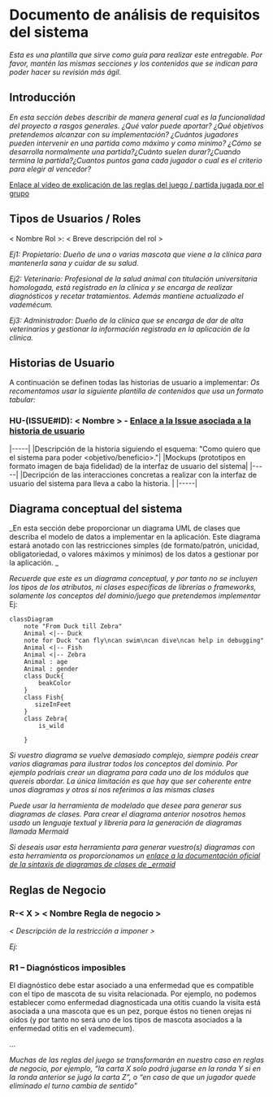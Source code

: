 # Documento de análisis de requisitos del sistema

_Esta es una plantilla que sirve como guía para realizar este entregable. Por favor, mantén las mismas secciones y los contenidos que se indican para poder hacer su revisión más ágil._ 

## Introducción

_En esta sección debes describir de manera general cual es la funcionalidad del proyecto a rasgos generales. ¿Qué valor puede aportar? ¿Qué objetivos pretendemos alcanzar con su implementación? ¿Cuántos jugadores pueden intervenir en una partida como máximo y como mínimo? ¿Cómo se desarrolla normalmente una partida?¿Cuánto suelen durar?¿Cuando termina la partida?¿Cuantos puntos gana cada jugador o cual es el criterio para elegir al vencedor?_

[Enlace al vídeo de explicación de las reglas del juego / partida jugada por el grupo](http://youtube.com)

## Tipos de Usuarios / Roles

< Nombre Rol >: < Breve descripción del rol >

_Ej1: Propietario: Dueño de una o varias mascota que viene a la clínica para mantenerla sana y cuidar de su salud._

_Ej2: Veterinario: Profesional de la salud animal con titulación universitaria homologada, está registrado en la clínica y se encarga de realizar diagnósticos y recetar tratamientos. Además mantiene actualizado el vademécum._

_Ej3: Administrador: Dueño de la clínica que se encarga de dar de alta veterinarios y gestionar la información registrada en la aplicación de la clínica._



## Historias de Usuario

A continuación se definen  todas las historias de usuario a implementar:
_Os recomentamos usar la siguiente plantilla de contenidos que usa un formato tabular:_
 ### HU-(ISSUE#ID): < Nombre > - [Enlace a la Issue asociada a la historia de usuario]()
 
|-----|
|Descripción de la historia siguiendo el esquema:  "Como <rol> quiero que el sistema <funcionalidad>  para poder <objetivo/beneficio>."|
|Mockups (prototipos en formato imagen de baja fidelidad) de la interfaz de usuario del sistema|
|-----|
|Decripción de las interacciones concretas a realizar con la interfaz de usuario del sistema para lleva a cabo la historia. |
|-----|


## Diagrama conceptual del sistema
_En esta sección debe proporcionar un diagrama UML de clases que describa el modelo de datos a implementar en la aplicación. Este diagrama estará anotado con las restricciones simples (de formato/patrón, unicidad, obligatoriedad, o valores máximos y mínimos) de los datos a gestionar por la aplicación. _

_Recuerde que este es un diagrama conceptual, y por tanto no se incluyen los tipos de los atributos, ni clases específicas de librerías o frameworks, solamente los conceptos del dominio/juego que pretendemos implementar_
Ej:

```mermaid
classDiagram
    note "From Duck till Zebra"
    Animal <|-- Duck
    note for Duck "can fly\ncan swim\ncan dive\ncan help in debugging"
    Animal <|-- Fish
    Animal <|-- Zebra
    Animal : age
    Animal : gender
    class Duck{
        beakColor        
    }
    class Fish{
       sizeInFeet
    }
    class Zebra{
        is_wild
        
    }
```
_Si vuestro diagrama se vuelve demasiado complejo, siempre podéis crear varios diagramas para ilustrar todos los conceptos del dominio. Por ejemplo podríais crear un diagrama para cada uno de los módulos que quereis abordar. La única limitación es que hay que ser coherente entre unos diagramas y otros si nos referimos a las mismas clases_

_Puede usar la herramienta de modelado que desee para generar sus diagramas de clases. Para crear el diagrama anterior nosotros hemos usado un lenguaje textual y librería para la generación de diagramas llamada Mermaid_

_Si deseais usar esta herramienta para generar vuestro(s) diagramas con esta herramienta os proporcionamos un [enlace a la documentación oficial de la sintaxis de diagramas de clases de _ermaid](https://mermaid.js.org/syntax/classDiagram.html)_

## Reglas de Negocio
### R-< X > < Nombre Regla de negocio >
_< Descripción de la restricción a imponer >_

_Ej:_ 
### R1 – Diagnósticos imposibles
El diagnóstico debe estar asociado a una enfermedad que es compatible con el tipo de mascota de su visita relacionada. Por ejemplo, no podemos establecer como enfermedad diagnosticada una otitis cuando la visita está asociada a una mascota que es un pez, porque éstos no tienen orejas ni oídos (y por tanto no será uno de los tipos de mascota asociados a la enfermedad otitis en el vademecum).

…

_Muchas de las reglas del juego se transformarán en nuestro caso en reglas de negocio, por ejemplo, “la carta X solo podrá jugarse en la ronda Y si en la ronda anterior se jugó la carta Z”, o “en caso de que un jugador quede eliminado el turno cambia de sentido”_


